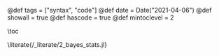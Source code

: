 @def tags = ["syntax", "code"]
@def date = Date("2021-04-06")
@def showall = true
@def hascode = true
@def mintoclevel = 2

\toc

\literate{/_literate/2_bayes_stats.jl}
